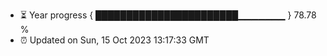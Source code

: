 - ⏳ Year progress { ███████████████████████▁▁▁▁▁▁▁ } 78.78 %
- ⏰ Updated on Sun, 15 Oct 2023 13:17:33 GMT

